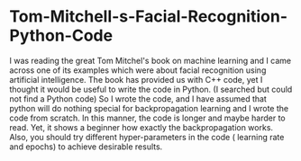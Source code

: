 # Tom-Mitchell-s-Facial-Recognition-Python-Code
I was reading the great Tom Mitchel's book on machine learning and I came across one of its examples which were about facial recognition using artificial intelligence. The book has provided us with C++ code, yet I thought it would be useful to write the code in Python. (I searched but could not find a Python code) So I wrote the code, and I have assumed that python will do nothing special for backpropagation learning and I wrote the code from scratch. In this manner, the code is longer and maybe harder to read. Yet, it shows a beginner how exactly the backpropagation works. Also, you should try different hyper-parameters in the code ( learning rate and epochs) to achieve desirable results.
